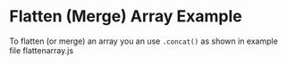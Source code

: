 
# Flatten (Merge) Array Example
To flatten (or merge) an array you an use `.concat()` as shown in example file flattenarray.js

